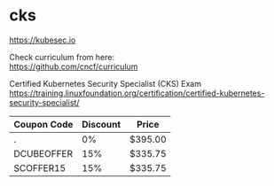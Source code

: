 # cks

https://kubesec.io

Check curriculum from here: \
https://github.com/cncf/curriculum

Certified Kubernetes Security Specialist (CKS) Exam \
https://training.linuxfoundation.org/certification/certified-kubernetes-security-specialist/

Coupon Code | Discount | Price
---|---|---
. | 0% | $395.00
DCUBEOFFER | 15% | $335.75
SCOFFER15 | 15% | $335.75

